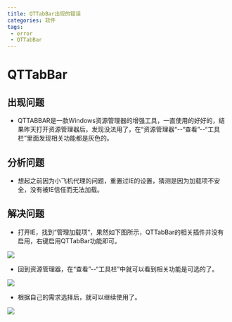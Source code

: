 ```yaml
---
title: QTTabBar出现的错误
categories: 软件
tags:
 - error
 - QTTabBar
---
```


# QTTabBar



## 出现问题

* QTTABBAR是一款Windows资源管理器的增强工具，一直使用的好好的，结果昨天打开资源管理器后，发现没法用了，在“资源管理器“--“查看”--“工具栏”里面发现相关功能都是灰色的。

## 分析问题

* 想起之前因为小飞机代理的问题，重置过IE的设置，猜测是因为加载项不安全，没有被IE信任而无法加载。
<!-- more --> 

## 解决问题

*  打开IE，找到“管理加载项“，果然如下图所示，QTTabBar的相关插件并没有启用，右键启用QTTabBar功能即可。



![](https://ws1.sinaimg.cn/large/640dde2dly1ftjrbp5d38j20vd0iewre.jpg)


* 回到资源管理器，在“查看”--“工具栏”中就可以看到相关功能是可选的了。



![](https://ws1.sinaimg.cn/large/640dde2dly1ftjrc8c7x8j20ec06vdjt.jpg)



* 根据自己的需求选择后，就可以继续使用了。


![](https://ws1.sinaimg.cn/large/640dde2dly1ftjrcoj7rej20y2065jw2.jpg)



